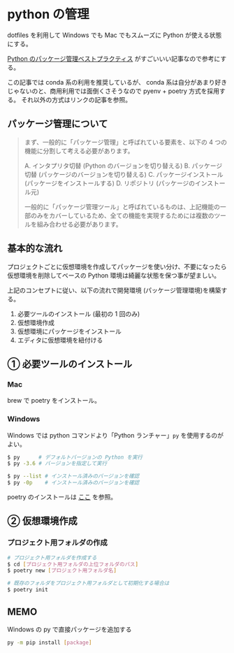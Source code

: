 # python の管理

dotfiles を利用して Windows でも Mac でもスムーズに Python が使える状態にする。

[Python のパッケージ管理ベストプラクティス](https://qiita.com/c60evaporator/items/b6a7394231d1e768ce64) がすごいいい記事なので参考にする。

この記事では conda 系の利用を推奨しているが、 conda 系は自分があまり好きじゃないのと、商用利用では面倒くさそうなので pyenv + poetry 方式を採用する。
それ以外の方式はリンクの記事を参照。

## パッケージ管理について

> まず、一般的に「パッケージ管理」と呼ばれている要素を、以下の 4 つの機能に分割して考える必要があります。
>
> A. インタプリタ切替 (Python のバージョンを切り替える)
> B. パッケージ切替 (パッケージのバージョンを切り替える)
> C. パッケージインストール (パッケージをインストールする)
> D. リポジトリ (パッケージのインストール元)
>
> 一般的に「パッケージ管理ツール」と呼ばれているものは、上記機能の一部のみをカバーしているため、全ての機能を実現するためには複数のツールを組み合わせる必要があります。

## 基本的な流れ

プロジェクトごとに仮想環境を作成してパッケージを使い分け、不要になったら仮想環境を削除してベースの Python 環境は綺麗な状態を保つ事が望ましい。

上記のコンセプトに従い、以下の流れで開発環境 (パッケージ管理環境)を構築する。

1. 必要ツールのインストール (最初の 1 回のみ)
1. 仮想環境作成
1. 仮想環境にパッケージをインストール
1. エディタに仮想環境を紐付ける

## ① 必要ツールのインストール

### Mac

brew で poetry をインストール。

### Windows

Windows では python コマンドより「Python ランチャー」`py` を使用するのがよい。

```bash
$ py      # デフォルトバージョンの Python を実行
$ py -3.6 # バージョンを指定して実行

$ py --list # インストール済みのバージョンを確認
$ py -0p    # インストール済みのバージョンを確認
```

poetry のインストールは [ここ](https://qiita.com/c60evaporator/items/b6a7394231d1e768ce64#poetry%E3%81%AE%E3%82%A4%E3%83%B3%E3%82%B9%E3%83%88%E3%83%BC%E3%83%AB) を参照。

## ② 仮想環境作成

### プロジェクト用フォルダの作成

```bash
# プロジェクト用フォルダを作成する
$ cd [プロジェクト用フォルダの上位フォルダのパス]
$ poetry new [プロジェクト用フォルダ名]

# 既存のフォルダをプロジェクト用フォルダとして初期化する場合は
$ poetry init
```

## MEMO

Windows の py で直接パッケージを追加する

```bash
py -m pip install [package]
```
